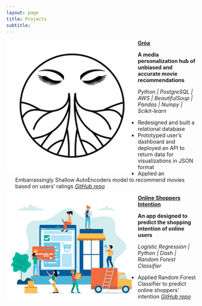 ```yaml
---
layout: page
title: Projects
subtitle: 
---
```


[<img align="left" src="/img/groa-logo.png" width="350">](https://www.groa.us/) [**Gróa**](https://www.groa.us/)

**A media personalization hub of unbiased and accurate movie recommendations**

*Python \| PostgreSQL \| AWS \| BeautifulSoup \| Pandas \| Numpy \| Scikit-learn*
* Redesigned and built a relational database
* Prototyped user’s dashboard and deployed an API to return data for visualizations in JSON format
* Applied an Embarrassingly Shallow AutoEncoders model to recommend movies based on users’ ratings
[*GitHub repo*](https://github.com/Lambda-School-Labs/Groa-ds)  



[<img align="left" src="/img/online-shopper/homepage.jpg" width="350">](https://online-shoppers-intention.herokuapp.com/) [**Online Shoppers Intention**](https://online-shoppers-intention.herokuapp.com/)

**An app designed to predict the shopping intention of online users**

*Logistic Regression \| Python \| Dash \| Random Forest Classifier*
* Applied Random Forest Classifier to predict online shoppers’ intention
[*GitHub repo*](https://github.com/doinalangille/Online-shoppers-intention)

